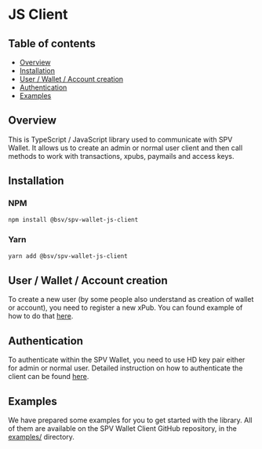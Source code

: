 # JS Client

## Table of contents

* [Overview](#overview)
* [Installation](#installation)
* [User / Wallet / Account creation](#user--wallet--account-creation)
* [Authentication](authentication.md)
* [Examples](https://github.com/bitcoin-sv/spv-wallet-js-client/tree/main/examples)

## Overview

This is TypeScript / JavaScript library used to communicate with SPV Wallet.
It allows us to create an admin or normal user client and then call methods to work with transactions, xpubs, paymails and access keys.

## Installation

### NPM

```bash
npm install @bsv/spv-wallet-js-client
```

### Yarn

```bash
yarn add @bsv/spv-wallet-js-client 
```

## User / Wallet / Account creation

To create a new user (by some people also understand as creation of wallet or account), you need to register a new xPub.
You can found example of how to do that [here](authentication.md#register-users-xpub).

## Authentication

To authenticate within the SPV Wallet, you need to use HD key pair either for admin or normal user.
Detailed instruction on how to authenticate the client can be found [here](authentication.md).

## Examples

We have prepared some examples for you to get started with the library.
All of them are available on the SPV Wallet Client GitHub repository, in the [examples/](https://github.com/bitcoin-sv/spv-wallet-js-client/tree/main/examples) directory.
